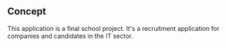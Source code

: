 ## Concept

This application is a final school project. It's a recruitment application for companies and candidates in the IT sector.
